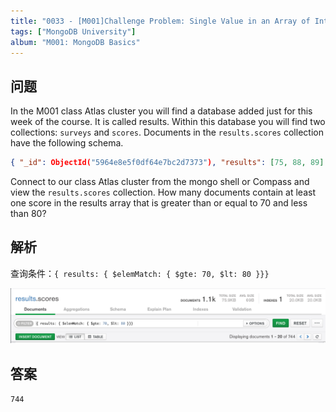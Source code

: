 ```yaml
---
title: "0033 - [M001]Challenge Problem: Single Value in an Array of Integers"
tags: ["MongoDB University"]
album: "M001: MongoDB Basics"
---
```


## 问题

In the M001 class Atlas cluster you will find a database added just for this week of the course. It is called results. Within this database you will find two collections: `surveys` and `scores`. Documents in the `results.scores` collection have the following schema.

```json
{ "_id": ObjectId("5964e8e5f0df64e7bc2d7373"), "results": [75, 88, 89] }
```

Connect to our class Atlas cluster from the mongo shell or Compass and view the `results.scores` collection. How many documents contain at least one score in the results array that is greater than or equal to 70 and less than 80?

## 解析

查询条件：`{ results: { $elemMatch: { $gte: 70, $lt: 80 }}}`

![](/assets/images/2019/0033/answer.png)

## 答案

`744`
